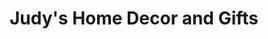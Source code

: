---
title: "Judy's Home Decor and Gifts"
url: /milford/judys-home-decor-and-gifts/
shop: Antiquitäten
---